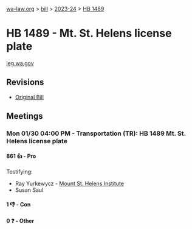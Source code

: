 [wa-law.org](/) > [bill](/bill/) > [2023-24](/bill/2023-24/) > [HB 1489](/bill/2023-24/hb/1489/)

# HB 1489 - Mt. St. Helens license plate
[leg.wa.gov](https://app.leg.wa.gov/billsummary?BillNumber=1489&Year=2023&Initiative=false)

## Revisions
* [Original Bill](1/)

## Meetings
### Mon 01/30 04:00 PM - Transportation (TR): HB 1489 Mt. St. Helens license plate
#### 861 👍 - Pro
Testifying:
* Ray Yurkewycz - [Mount St. Helens Institute](/org/mount_st._helens_institute/)
* Susan Saul

#### 1 👎 - Con

#### 0 ❓ - Other
